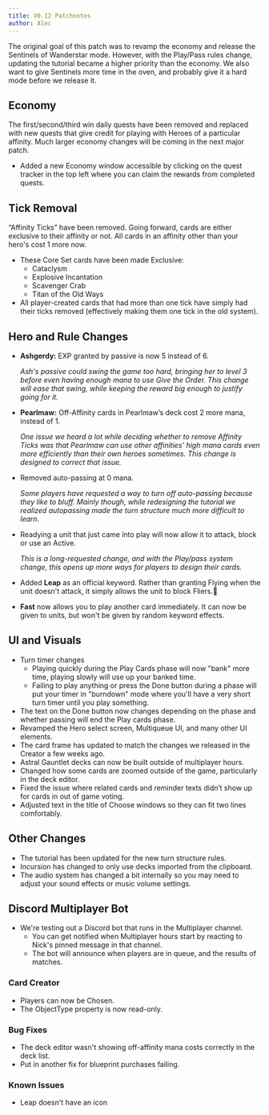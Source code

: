 ```yaml
---
title: V0.12 Patchnotes
author: Alec
---
```


The original goal of this patch was to revamp the economy and release the Sentinels of Wanderstar mode. However, with the Play/Pass rules change, updating the tutorial became a higher priority than the economy. We also want to give Sentinels more time in the oven, and probably give it a hard mode before we release it.

## Economy

The first/second/third win daily quests have been removed and replaced with new quests that give credit for playing with Heroes of a particular affinity. Much larger economy changes will be coming in the next major patch.

- Added a new Economy window accessible by clicking on the quest tracker in the top left where you can claim the rewards from completed quests.

## Tick Removal

“Affinity Ticks” have been removed. Going forward, cards are either exclusive to their affinity or not. All cards in an affinity other than your hero's cost 1 more now.

- These Core Set cards have been made Exclusive:
    - Cataclysm
    - Explosive Incantation
    - Scavenger Crab
    - Titan of the Old Ways
- All player-created cards that had more than one tick have simply had their ticks removed (effectively making them one tick in the old system).

## Hero and Rule Changes

- **Ashgerdy:** EXP granted by passive is now 5 instead of 6.

    _Ash's passive could swing the game too hard, bringing her to level 3 before even having enough mana to use Give the Order. This change will ease that swing, while keeping the reward big enough to justify going for it._

- **Pearlmaw:** Off-Affinity cards in Pearlmaw’s deck cost 2 more mana, instead of 1.

    _One issue we heard a lot while deciding whether to remove Affinity Ticks was that Pearlmaw can use other affinities' high mana cards even more efficiently than their own heroes sometimes. This change is designed to correct that issue._

- Removed auto-passing at 0 mana.

    _Some players have requested a way to turn off auto-passing because they like to bluff. Mainly though, while redesigning the tutorial we realized autopassing made the turn structure much more difficult to learn._

- Readying a unit that just came into play will now allow it to attack, block or use an Active.

    _This is a long-requested change, and with the Play/pass system change, this opens up more ways for players to design their cards._
- Added **Leap** as an official keyword. Rather than granting Flying when the unit doesn't attack, it simply allows the unit to block Fliers.🐸
- **Fast** now allows you to play another card immediately. It can now be given to units, but won't be given by random keyword effects.

## UI and Visuals

- Turn timer changes
    - Playing quickly during the Play Cards phase will now "bank" more time, playing slowly will use up your banked time.
    - Failing to play anything or press the Done button during a phase will put your timer in "burndown" mode where you'll have a very short turn timer until you play something.
- The text on the Done button now changes depending on the phase and whether passing will end the Play cards phase.
- Revamped the Hero select screen, Multiqueue UI, and many other UI elements.
- The card frame has updated to match the changes we released in the Creator a few weeks ago.
- Astral Gauntlet decks can now be built outside of multiplayer hours.
- Changed how some cards are zoomed outside of the game, particularly in the deck editor.
- Fixed the issue where related cards and reminder texts didn’t show up for cards in out of game voting.
- Adjusted text in the title of Choose windows so they can fit two lines comfortably.

## Other Changes

- The tutorial has been updated for the new turn structure rules.
- Incursion has changed to only use decks imported from the clipboard.
- The audio system has changed a bit internally so you may need to adjust your sound effects or music volume settings.

## Discord Multiplayer Bot

- We're testing out a Discord bot that runs in the Multiplayer channel.
    - You can get notified when Multiplayer hours start by reacting to Nick's pinned message in that channel.
    - The bot will announce when players are in queue, and the results of matches.

### Card Creator

- Players can now be Chosen.
- The ObjectType property is now read-only.

### Bug Fixes

- The deck editor wasn't showing off-affinity mana costs correctly in the deck list.
- Put in another fix for blueprint purchases failing.

### Known Issues

- Leap doesn't have an icon
